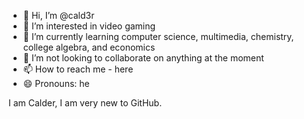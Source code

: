 - 👋 Hi, I’m @cald3r
- 👀 I’m interested in video gaming
- 🌱 I’m currently learning computer science, multimedia, chemistry, college algebra, and economics
- 💞️ I’m not looking to collaborate on anything at the moment
- 📫 How to reach me - here
- 😄 Pronouns: he

I am Calder, I am very new to GitHub.
<!---
cald3r/cald3r is a ✨ special ✨ repository because its `README.md` (this file) appears on your GitHub profile.
You can click the Preview link to take a look at your changes.
--->
